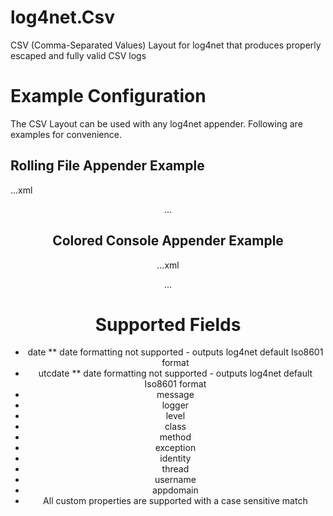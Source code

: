 # log4net.Csv
CSV (Comma-Separated Values) Layout for log4net that produces properly escaped and fully valid CSV logs

# Example Configuration
The CSV Layout can be used with any log4net appender.  Following are examples for convenience.

## Rolling File Appender Example
...xml
<appender name="file" type="log4net.Appender.RollingFileAppender">
  <file value="myapplog.csv" />
  <appendToFile value="true" />
  <rollingStyle value="Size" />
  <maxSizeRollBackups value="5" />
  <maximumFileSize value="10MB" />
  <staticLogFileName value="true" />
  <layout type="log4net.Csv.CsvLayout, log4net.Csv">
    <header type="log4net.Util.PatternString" value="thread,level,class,method,message,utcdate,exception%newline" />
    <fields value="thread,level,class,method,message,utcdate,exception" />
  </layout>
</appender>
...

## Colored Console Appender Example
...xml
<appender name="console" type="log4net.Appender.ColoredConsoleAppender">
  <mapping>
    <level value="DEBUG" />
    <foreColor value="Purple" />
  </mapping>
  
  <layout type="log4net.Csv.CsvLayout, log4net.Csv">
    <fields value="thread,level,class,method,message,utcdate,exception" />
  </layout>
</appender>
...

# Supported Fields
* date
** date formatting not supported - outputs log4net default Iso8601 format
* utcdate
** date formatting not supported - outputs log4net default Iso8601 format
* message
* logger
* level
* class
* method
* exception
* identity
* thread
* username
* appdomain
* All custom properties are supported with a case sensitive match


